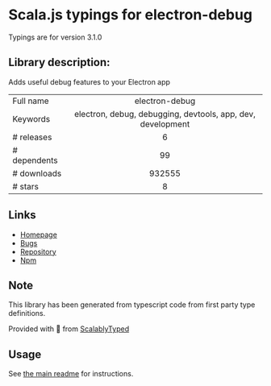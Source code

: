 
# Scala.js typings for electron-debug

Typings are for version 3.1.0

## Library description:
Adds useful debug features to your Electron app

|                    |                 |
| ------------------ | :-------------: |
| Full name          | electron-debug |
| Keywords           | electron, debug, debugging, devtools, app, dev, development |
| # releases         | 6 |
| # dependents       | 99 |
| # downloads        | 932555 |
| # stars            | 8 |

## Links
- [Homepage](https://github.com/sindresorhus/electron-debug#readme)
- [Bugs](https://github.com/sindresorhus/electron-debug/issues)
- [Repository](https://github.com/sindresorhus/electron-debug)
- [Npm](https://www.npmjs.com/package/electron-debug)
    


## Note
This library has been generated from typescript code from first party type definitions.

Provided with :purple_heart: from [ScalablyTyped](https://github.com/oyvindberg/ScalablyTyped)

## Usage
See [the main readme](../../readme.md) for instructions.



